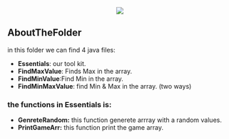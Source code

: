 <p align="center">
  <img src="https://user-images.githubusercontent.com/50797734/70055684-b9aaeb80-15e2-11ea-9583-0e77c1113ab3.png">
</p>

## AboutTheFolder
in this folder we can find 4 java files:
- **Essentials**: our tool kit.
- **FindMaxValue**: Finds Max in the array.
- **FindMinValue**:Find Min in the array.
- **FindMinMaxValue**: find Min & Max in the array. (two ways)

### the functions in Essentials is:
- **GenreteRandom:**  this function generete arrray with a random values.
- **PrintGameArr:**  this function print the game array.


